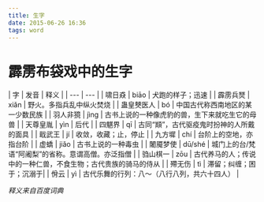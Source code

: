 ```yaml
---
title: 生字
date: 2015-06-26 16:36
tags: word
---
```

# 霹雳布袋戏中的生字
| 字 | 发音 | 释义 | 
| --- | --- |
| 啸日猋 | biāo | 犬跑的样子；迅速 |
| 霹雳兵燹 | xiǎn | 野火。多指兵乱中纵火焚烧 |
| 蛊皇僰医人 | bó | 中国古代称西南地区的某一少数民族 |
| 羽人非獍 | jìng | 古书上说的一种像虎豹的兽，生下来就吃生它的母兽 |
| 天尊皇胤 | yìn | 后代 |
| 四魌界 | qī | 古同“䫏”，古代驱疫鬼时扮神的人所戴的面具 |
| 戢武王 | jí | 收敛，收藏；止，停止 |
| 九方墀 | chí | 台阶上的空地，亦指台阶 |
| 虚蟜 | jiǎo | 古书上说的一种毒虫 |
| 闍魇梦使 | dū/shé | 城门上的台/梵语“阿阇梨”的省称。意谓高僧。亦泛指僧 |
| 驺山棋一 | zōu | 古代养马的人；传说中的一种仁兽，不食生物；古代贵族的骑马的侍从 |
| 殢无伤 | tì | 滞留；纠缠；困于；沉溺于|
| 佾云 | yì | 古代乐舞的行列：八～（八行八列，共六十四人） |

*释义来自百度词典*
